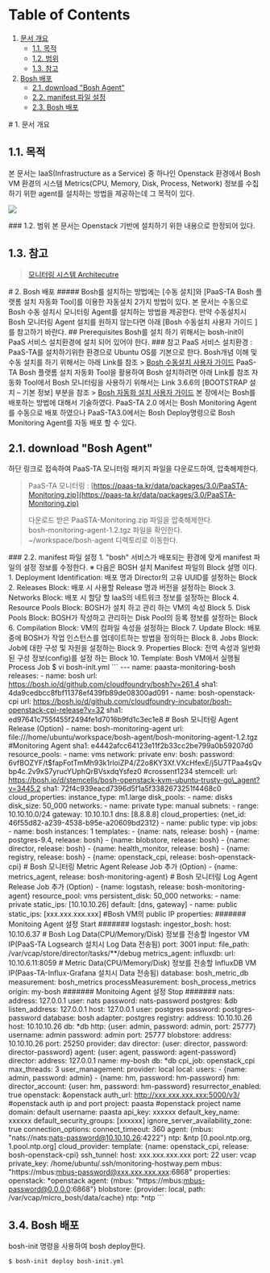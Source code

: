 # Table of Contents

1. [문서 개요](bosh-monitoring-agent-openstack.md#1)
   * [1.1. 목적](bosh-monitoring-agent-openstack.md#2)
   * [1.2. 범위](bosh-monitoring-agent-openstack.md#3)
   * [1.3. 참고](bosh-monitoring-agent-openstack.md#4)
2. [Bosh 배포](bosh-monitoring-agent-openstack.md#5)
   * [2.1.  download "Bosh Agent"](bosh-monitoring-agent-openstack.md#6)
   * [2.2.  manifest 파일 설정](bosh-monitoring-agent-openstack.md#7)
   * [2.3.  Bosh 배포](bosh-monitoring-agent-openstack.md#8)

 \# 1. 문서 개요

## 1.1. 목적

본 문서는 IaaS\(Infrastructure as a Service\) 중 하나인 Openstack 환경에서 Bosh VM 환경의 시스템 Metrics\(CPU, Memory, Disk, Process, Network\) 정보를 수집하기 위한 agent를 설치하는 방법을 제공하는데 그 목적이 있다.

![](../../../.gitbook/assets/1-1-1%20%282%29.png)

 \#\#\# 1.2. 범위 본 문서는 Openstack 기반에 설치하기 위한 내용으로 한정되어 있다.

## 1.3. 참고

> [모니터링 시스템 Architecutre](https://github.com/PaaS-TA/Guide-3.0-Penne-/blob/master/Install-Guide/monitoring/PaaS-TA%20%EB%AA%A8%EB%8B%88%ED%84%B0%EB%A7%81%20%EC%8B%9C%EC%8A%A4%ED%85%9C%20%EC%84%A4%EC%B9%98%EA%B0%80%EC%9D%B4%EB%93%9C.md)

 \# 2. Bosh 배포 \#\#\#\#\# Bosh를 설치하는 방법에는 \[수동 설치\]와 \[PaaS-TA Bosh 플랫롬 설치 자동화 Tool\]를 이용한 자동설치 2가지 방법이 있다. 본 문서는 수동으로 Bosh 수동 설치시 모니터링 Agent를 설치하는 방법을 제공한다. 만약 수동설치시 Bosh 모니터링 Agent 설치를 원하지 않는다면 아래 \[Bosh 수동설치 사용자 가이드 \]를 참고하기 바란다. \#\# Prerequisites Bosh를 설치 하기 위해서는 bosh-init이 PaaS 서비스 설치환경에 설치 되어 있어야 한다. \#\#\# 참고 PaaS 서비스 설치환경 : PaaS-TA를 설치하기위한 환경으로 Ubuntu OS를 기본으로 한다. Bosh개념 이해 및 수동 설치를 하기 위해서는 아래 Link를 참조 &gt; [Bosh 수동설치 사용자 가이드](https://github.com/PaaS-TA/Guide-3.0-Penne-/blob/master/Use-Guide/Bosh/PaaS-TA_BOSH_%EC%82%AC%EC%9A%A9%EC%9E%90_%EA%B0%80%EC%9D%B4%EB%93%9Cv1.0.md) PaaS-TA Bosh 플랫롬 설치 자동화 Tool을 활용하여 Bosh 설치하려면 아래 Link를 참조 자동화 Tool에서 Bosh 모니터링을 사용하기 위해서는 Link 3.6.6의 \[BOOTSTRAP 설치 – 기본 정보\] 부분을 참조 &gt; [Bosh 자동화 설치 사용자 가이드](https://github.com/PaaS-TA/Guide-3.0-Penne-/blob/master/Use-Guide/platform/PaaS_TA_%ED%94%8C%EB%9E%AB%ED%8F%BC_%EC%84%A4%EC%B9%98_%EC%9E%90%EB%8F%99%ED%99%94_%EC%82%AC%EC%9A%A9_%EA%B0%80%EC%9D%B4%EB%93%9Cv3.0.md#40) 본 장에서는 Bosh를 배포하는 방법에 대해서 기술하였다. PaaS-TA 2.0 에서는 Bosh Monitoring Agent를 수동으로 배포 하였으나 PaaS-TA3.0에서는 Bosh Deploy명령으로 Bosh Monitoring Agent를 자동 배포 할 수 있다.

## 2.1.  download "Bosh Agent"

하단 링크로 접속하여 PaaS-TA 모니터링 패키지 파일을 다운로드하여, 압축해제한다.

> PaaS-TA 모니터링 : [https://paas-ta.kr/data/packages/3.0/PaaSTA-Monitoring.zip](https://paas-ta.kr/data/packages/3.0/PaaSTA-Monitoring.zip)
>
> 다운로드 받은 PaaSTA-Monitoring.zip 파일을 압축해제한다.   
>  bosh-monitoring-agent-1.2.tgz 파일을 확인한다.   
>  ~/workspace/bosh-agent 디렉토리로 이동한다.

 \#\#\# 2.2. manifest 파일 설정 1. "bosh" 서비스가 배포되는 환경에 맞게 manifest 파일의 설정 정보를 수정한다. ※ 다음은 BOSH 설치 Manifest 파일의 Block 설명 이다. 1. Deployment Identification: 배포 명과 Director의 고유 UUID를 설정하는 Block 2. Releases Block: 배포 시 사용할 Release 명과 버전을 설정하는 Block 3. Networks Block: 배포 시 할당 할 IaaS의 네트워크 정보를 설정하는 Block 4. Resource Pools Block: BOSH가 설치 하고 관리 하는 VM의 속성 Block 5. Disk Pools Block: BOSH가 작성하고 관리하는 Disk Pool의 등록 정보를 설정하는 Block 6. Compilation Block: VM의 컴파일 속성을 설정하는 Block 7. Update Block: 배포 중에 BOSH가 작업 인스턴스를 업데이트하는 방법을 정의하는 Block 8. Jobs Block: Job에 대한 구성 및 자원을 설정하는 Block 9. Properties Block: 전역 속성과 일반화 된 구성 정보\(config\)를 설정 하는 Block 10. Template: Bosh VM에서 실행될 Process Job $ vi bosh-init.yml \`\`\` --- name: paasta-monitoring-bosh releases: - name: bosh url: https://bosh.io/d/github.com/cloudfoundry/bosh?v=261.4 sha1: 4da9cedbcc8fbf11378ef439fb89de08300ad091 - name: bosh-openstack-cpi url: https://bosh.io/d/github.com/cloudfoundry-incubator/bosh-openstack-cpi-release?v=32 sha1: ed97641c755f455f2494fe1d7016b9fd1c3ec1e8 \# Bosh 모니터링 Agent Release \(Option\) - name: bosh-monitoring-agent url: file:///home/ubuntu/workspace/bosh-agent/bosh-monitoring-agent-1.2.tgz \#Monitoring Agent sha1: e4442afcc64123e11f2b33cc2be799a0b59207d0 resource\_pools: - name: vms network: private env: bosh: password: $6$vfBOZYF/t$fapFotTmMh93k1rloiZP4/Z2o8KY3Xf.VXcHfexE/j5U7TPaa4sQvbp4c.2v9xS7yrucYUphQrBVsxdqYsfez0 \#crossent1234 stemcell: url: https://bosh.io/d/stemcells/bosh-openstack-kvm-ubuntu-trusty-go\_agent?v=3445.2 sha1: 72f4c939eacd7396d5f1a5f3382673251f4468c0 cloud\_properties: instance\_type: m1.large disk\_pools: - name: disks disk\_size: 50\_000 networks: - name: private type: manual subnets: - range: 10.10.10.0/24 gateway: 10.10.10.1 dns: \[8.8.8.8\] cloud\_properties: {net\_id: 46f55d82-a239-4538-b95e-a20609bd2312} - name: public type: vip jobs: - name: bosh instances: 1 templates: - {name: nats, release: bosh} - {name: postgres-9.4, release: bosh} - {name: blobstore, release: bosh} - {name: director, release: bosh} - {name: health\_monitor, release: bosh} - {name: registry, release: bosh} - {name: openstack\_cpi, release: bosh-openstack-cpi} \# Bosh 모니터링 Metric Agent Release Job 추가 \(Option\) - {name: metrics\_agent, release: bosh-monitoring-agent} \# Bosh 모니터링 Log Agent Release Job 추가 \(Option\) - {name: logstash, release: bosh-monitoring-agent} resource\_pool: vms persistent\_disk: 50\_000 networks: - name: private static\_ips: \[10.10.10.26\] default: \[dns, gateway\] - name: public static\_ips: \[xxx.xxx.xxx.xxx\] \#Bosh VM의 public IP properties: \#\#\#\#\#\#\# Monitoing Agent 설정 Start \#\#\#\#\#\#\# logstash: ingestor\_bosh: host: 10.10.6.37 \# Bosh Log Data\(CPU/Memory/Disk\) 정보를 전송할 Ingestor VM IP\(PaaS-TA Logsearch 설치시 Log Data 전송됨\) port: 3001 input: file\_path: /var/vcap/store/director/tasks/\*\*/debug metrics\_agent: influxdb: url: 10.10.6.11:8059 \# Metric Data\(CPU/Memory/Disk\) 정보를 전송할 InfluxDB VM IP\(Paas-TA-Influx-Grafana 설치시 Data 전송됨\) database: bosh\_metric\_db measurement: bosh\_metrics processMeasurement: bosh\_process\_metrics origin: my-bosh \#\#\#\#\#\#\# Monitoing Agent 설정 Stop \#\#\#\#\#\#\# nats: address: 127.0.0.1 user: nats password: nats-password postgres: &db listen\_address: 127.0.0.1 host: 127.0.0.1 user: postgres password: postgres-password database: bosh adapter: postgres registry: address: 10.10.10.26 host: 10.10.10.26 db: \*db http: {user: admin, password: admin, port: 25777} username: admin password: admin port: 25777 blobstore: address: 10.10.10.26 port: 25250 provider: dav director: {user: director, password: director-password} agent: {user: agent, password: agent-password} director: address: 127.0.0.1 name: my-bosh db: \*db cpi\_job: openstack\_cpi max\_threads: 3 user\_management: provider: local local: users: - {name: admin, password: admin} - {name: hm, password: hm-password} hm: director\_account: {user: hm, password: hm-password} resurrector\_enabled: true openstack: &openstack auth\_url: http://xxx.xxx.xxx.xxx:5000/v3/ \#openstack auth ip and port project: paasta \#openstack project name domain: default username: paasta api\_key: xxxxxx default\_key\_name: xxxxxx default\_security\_groups: \[xxxxxx\] ignore\_server\_availability\_zone: true connection\_options: connect\_timeout: 360 agent: {mbus: "nats://nats:nats-password@10.10.10.26:4222"} ntp: &ntp \[0.pool.ntp.org, 1.pool.ntp.org\] cloud\_provider: template: {name: openstack\_cpi, release: bosh-openstack-cpi} ssh\_tunnel: host: xxx.xxx.xxx.xxx port: 22 user: vcap private\_key: /home/ubuntu/.ssh/monitoring-hostway.pem mbus: "https://mbus:mbus-password@xxx.xxx.xxx.xxx:6868" properties: openstack: \*openstack agent: {mbus: "https://mbus:mbus-password@0.0.0.0:6868"} blobstore: {provider: local, path: /var/vcap/micro\_bosh/data/cache} ntp: \*ntp \`\`\`

## 3.4.  Bosh 배포

bosh-init 명령을 사용하여 bosh deploy한다.

```text
$ bosh-init deploy bosh-init.yml
```

